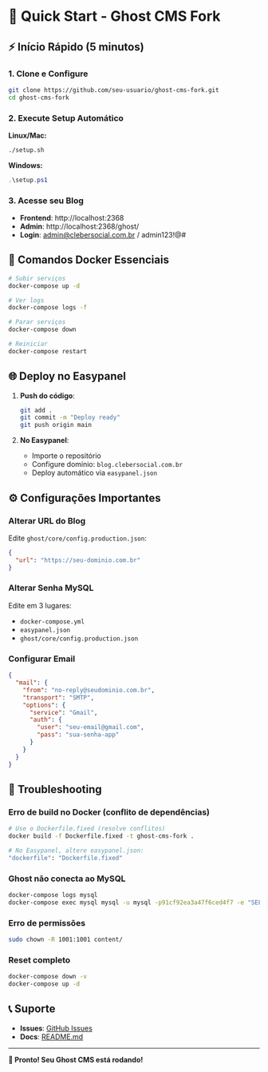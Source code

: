 # 🚀 Quick Start - Ghost CMS Fork

## ⚡ Início Rápido (5 minutos)

### 1. Clone e Configure
```bash
git clone https://github.com/seu-usuario/ghost-cms-fork.git
cd ghost-cms-fork
```

### 2. Execute Setup Automático

**Linux/Mac:**
```bash
./setup.sh
```

**Windows:**
```powershell
.\setup.ps1
```

### 3. Acesse seu Blog
- **Frontend**: http://localhost:2368
- **Admin**: http://localhost:2368/ghost/
- **Login**: admin@clebersocial.com.br / admin123!@#

## 🐳 Comandos Docker Essenciais

```bash
# Subir serviços
docker-compose up -d

# Ver logs
docker-compose logs -f

# Parar serviços
docker-compose down

# Reiniciar
docker-compose restart
```

## 🌐 Deploy no Easypanel

1. **Push do código**:
   ```bash
   git add .
   git commit -m "Deploy ready"
   git push origin main
   ```

2. **No Easypanel**:
   - Importe o repositório
   - Configure domínio: `blog.clebersocial.com.br`
   - Deploy automático via `easypanel.json`

## ⚙️ Configurações Importantes

### Alterar URL do Blog
Edite `ghost/core/config.production.json`:
```json
{
  "url": "https://seu-dominio.com.br"
}
```

### Alterar Senha MySQL
Edite em 3 lugares:
- `docker-compose.yml`
- `easypanel.json` 
- `ghost/core/config.production.json`

### Configurar Email
```json
{
  "mail": {
    "from": "no-reply@seudominio.com.br",
    "transport": "SMTP",
    "options": {
      "service": "Gmail",
      "auth": {
        "user": "seu-email@gmail.com",
        "pass": "sua-senha-app"
      }
    }
  }
}
```

## 🔧 Troubleshooting

### Erro de build no Docker (conflito de dependências)
```bash
# Use o Dockerfile.fixed (resolve conflitos)
docker build -f Dockerfile.fixed -t ghost-cms-fork .

# No Easypanel, altere easypanel.json:
"dockerfile": "Dockerfile.fixed"
```

### Ghost não conecta ao MySQL
```bash
docker-compose logs mysql
docker-compose exec mysql mysql -u mysql -p91cf92ea3a47f6ced4f7 -e "SELECT 1"
```

### Erro de permissões
```bash
sudo chown -R 1001:1001 content/
```

### Reset completo
```bash
docker-compose down -v
docker-compose up -d
```

## 📞 Suporte

- **Issues**: [GitHub Issues](https://github.com/seu-usuario/ghost-cms-fork/issues)
- **Docs**: [README.md](README.md)

---

**🎉 Pronto! Seu Ghost CMS está rodando!**
